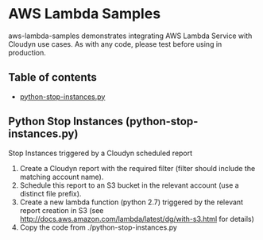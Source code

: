 # AWS Lambda Samples

aws-lambda-samples demonstrates integrating AWS Lambda Service with Cloudyn use cases.
As with any code, please test before using in production.

## Table of contents

* [python-stop-instances.py](#python-stop-instances)

## Python Stop Instances (python-stop-instances.py)

Stop Instances triggered by a Cloudyn scheduled report

1. Create a Cloudyn report with the required filter (filter should include the matching account name).
2. Schedule this report to an S3 bucket in the relevant account (use a distinct file prefix).
3. Create a new lambda function (python 2.7) triggered by the relevant report creation in S3 (see http://docs.aws.amazon.com/lambda/latest/dg/with-s3.html for details)
4. Copy the code from ./python-stop-instances.py
